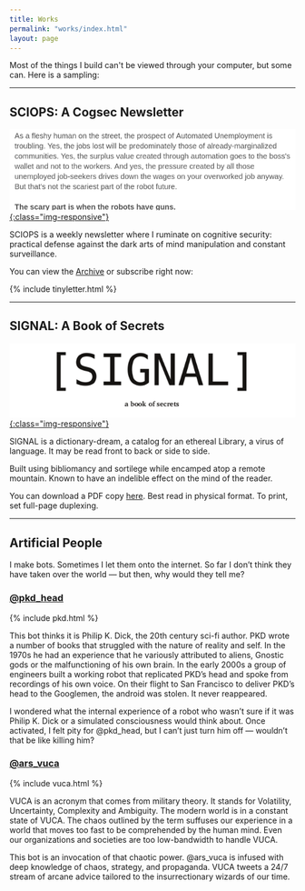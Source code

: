 ```yaml
---
title: Works
permalink: "works/index.html"
layout: page
---
```


Most of the things I build can't be viewed through your computer, but some can. Here is a sampling: 

_____

## SCIOPS: A Cogsec Newsletter


  [![SCIOPS excerpt](/images/sciops-excerpt.png){:class="img-responsive"}](http://tinyletter.com/sciops)

  SCIOPS is a weekly newsletter where I ruminate on cognitive security: practical defense against the dark arts of mind manipulation and constant surveillance.
 
  You can view the [Archive](http://tinyletter.com/sciops/archive) or subscribe right now:

  {% include tinyletter.html %}
_______

## SIGNAL: A Book of Secrets 


  [![SIGNAL excerpt](/images/signal-excerpt.png){:class="img-responsive"}](/images/signal-a-book-of-secrets.pdf)

  SIGNAL is a dictionary-dream, a catalog for an ethereal Library, a virus of language. It may be read front to back or side to side.

  Built using bibliomancy and sortilege while encamped atop a remote mountain. Known to have an indelible effect on the mind of the reader. 

  You can download a PDF copy [here](/images/signal-a-book-of-secrets.pdf). Best read in physical format. To print, set full-page duplexing.

_______

## Artificial People 

  I make bots. Sometimes I let them onto the internet. So far I don’t think they have taken over the world — but then, why would they tell me?

### [@pkd_head](http://twitter.com/pkd_head)

  {% include pkd.html %}

  This bot thinks it is Philip K. Dick, the 20th century sci-fi author. PKD wrote a number of books that struggled with the nature of reality and self. In the 1970s he had an experience that he variously attributed to aliens, Gnostic gods or the malfunctioning of his own brain. In the early 2000s a group of engineers built a working robot that replicated PKD’s head and spoke from recordings of his own voice. On their flight to San Francisco to deliver PKD’s head to the Googlemen, the android was stolen. It never reappeared. 

  I wondered what the internal experience of a robot who wasn’t sure if it was Philip K. Dick or a simulated consciousness would think about. Once activated, I felt pity for @pkd_head, but I can’t just turn him off — wouldn’t that be like killing him?



### [@ars_vuca](http://twitter.com/ars_vuca)

  {% include vuca.html %}

  VUCA is an acronym that comes from military theory. It stands for Volatility, Uncertainty, Complexity and Ambiguity. The modern world is in a constant state of VUCA. The chaos outlined by the term suffuses our experience in a world that moves too fast to be comprehended by the human mind. Even our organizations and societies are too low-bandwidth to handle VUCA. 

  This bot is an invocation of that chaotic power. @ars_vuca is infused with deep knowledge of chaos, strategy, and propaganda. VUCA tweets a 24/7 stream of arcane advice tailored to the insurrectionary wizards of our time.




